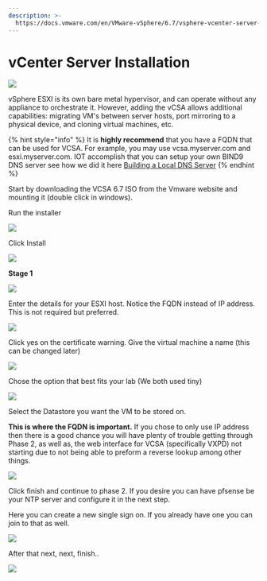 ```yaml
---
description: >-
  https://docs.vmware.com/en/VMware-vSphere/6.7/vsphere-vcenter-server-67-installation-guide.pdf
---
```


# vCenter Server Installation



![](../../.gitbook/assets/image%20%2813%29.png)

vSphere ESXI is its own bare metal hypervisor, and can operate without any appliance to orchestrate it. However, adding the vCSA allows additional capabilities: migrating VM's between server hosts, port mirroring to a physical device, and cloning virtual machines, etc.

{% hint style="info" %}
It is **highly recommend** that you have a FQDN that can be used for VCSA. For example, you may use vcsa.myserver.com and esxi.myserver.com. IOT accomplish that you can setup your own BIND9 DNS server see how we did it here [Building a Local DNS Server](../building-a-local-dns-server.md)
{% endhint %}

Start by downloading the VCSA 6.7 ISO from the Vmware website and mounting it \(double click in windows\).

Run the installer 

![](../../.gitbook/assets/image%20%2820%29.png)

Click Install 

![](../../.gitbook/assets/image%20%2815%29.png)

**Stage 1**

![](../../.gitbook/assets/image%20%2811%29.png)

Enter the details for your ESXI host. Notice the FQDN instead of IP address. This is not required but preferred. 

![](../../.gitbook/assets/image%20%2821%29.png)

Click yes on the certificate warning. Give the virtual machine a name \(this can be changed later\)

![](../../.gitbook/assets/image%20%2837%29.png)

Chose the option that best fits your lab \(We both used tiny\)

![](../../.gitbook/assets/image%20%2827%29.png)

Select the Datastore you want the VM to be stored on.

**This is where the FQDN is important.** If you chose to only use IP address then there is a good chance you will have plenty of trouble getting through Phase 2, as well as, the web interface for VCSA \(specifically VXPD\) not starting due to not being able to preform a reverse lookup among other things. 

![](../../.gitbook/assets/image%20%2832%29.png)

Click finish and continue to phase 2. If you desire you can have pfsense be your NTP server and configure it in the next step. 

Here you can create a new single sign on. If you already have one you can join to that as well.

![](../../.gitbook/assets/image%20%282%29.png)

After that next, next, finish.. 

![](../../.gitbook/assets/image%20%2842%29.png)

